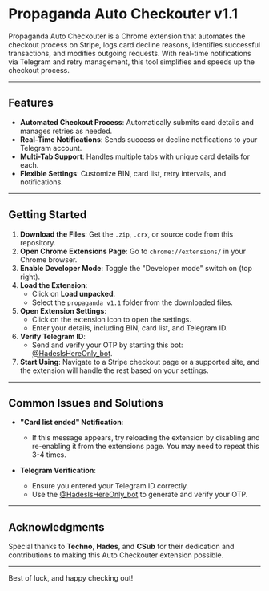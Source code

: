 
# **Propaganda Auto Checkouter v1.1**

Propaganda Auto Checkouter is a Chrome extension that automates the checkout process on Stripe, logs card decline reasons, identifies successful transactions, and modifies outgoing requests. With real-time notifications via Telegram and retry management, this tool simplifies and speeds up the checkout process.

---

## **Features**

- **Automated Checkout Process**: Automatically submits card details and manages retries as needed.
- **Real-Time Notifications**: Sends success or decline notifications to your Telegram account.
- **Multi-Tab Support**: Handles multiple tabs with unique card details for each.
- **Flexible Settings**: Customize BIN, card list, retry intervals, and notifications.

---

## **Getting Started**

1. **Download the Files**: Get the `.zip`, `.crx`, or source code from this repository.
2. **Open Chrome Extensions Page**: Go to `chrome://extensions/` in your Chrome browser.
3. **Enable Developer Mode**: Toggle the "Developer mode" switch on (top right).
4. **Load the Extension**:
   - Click on **Load unpacked**.
   - Select the `propaganda v1.1` folder from the downloaded files.
5. **Open Extension Settings**:
   - Click on the extension icon to open the settings.
   - Enter your details, including BIN, card list, and Telegram ID.
6. **Verify Telegram ID**:
   - Send and verify your OTP by starting this bot: [@HadesIsHereOnly_bot](https://t.me/HadesIsHereOnly_bot).
7. **Start Using**: Navigate to a Stripe checkout page or a supported site, and the extension will handle the rest based on your settings.

---

## **Common Issues and Solutions**

- **"Card list ended" Notification**:
   - If this message appears, try reloading the extension by disabling and re-enabling it from the extensions page. You may need to repeat this 3-4 times.
  
- **Telegram Verification**:
   - Ensure you entered your Telegram ID correctly. 
   - Use the [@HadesIsHereOnly_bot](https://t.me/HadesIsHereOnly_bot) to generate and verify your OTP.

---

## **Acknowledgments**

Special thanks to **Techno**, **Hades**, and **CSub** for their dedication and contributions to making this Auto Checkouter extension possible. 

---

Best of luck, and happy checking out!
